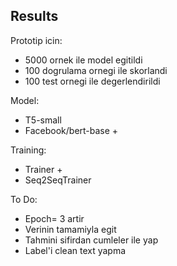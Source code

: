## Results

Prototip icin:
- 5000 ornek ile model egitildi
- 100 dogrulama ornegi ile skorlandi
- 100 test ornegi ile degerlendirildi

Model:
- T5-small 
- Facebook/bert-base +

Training:
- Trainer +
- Seq2SeqTrainer

To Do:
- Epoch= 3 artir 
- Verinin tamamiyla egit
- Tahmini sifirdan cumleler ile yap
- Label'i clean text yapma
